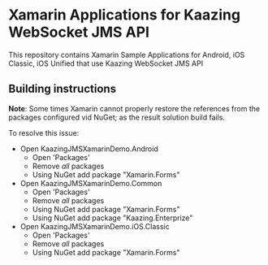 # Xamarin Applications for Kaazing WebSocket JMS API

This repository contains Xamarin Sample Applications for Android, iOS Classic, iOS Unified that use Kaazing WebSocket JMS API

## Building instructions
__Note__: Some times Xamarin cannot properly restore the references from the packages configured vid NuGet; as the result solution build fails.

To resolve this issue:
- Open KaazingJMSXamarinDemo.Android
  - Open 'Packages'
  - Remove _all_ packages
  - Using NuGet add package "Xamarin.Forms"
- Open KaazingJMSXamarinDemo.Common
  - Open 'Packages'
  - Remove _all_ packages
  - Using NuGet add package "Xamarin.Forms"
  - Using NuGet add package "Kaazing.Enterprize"
- Open KaazingJMSXamarinDemo.iOS.Classic
  - Open 'Packages'
  - Remove _all_ packages
  - Using NuGet add package "Xamarin.Forms"
